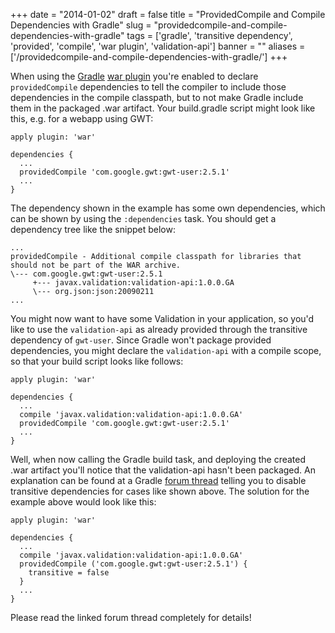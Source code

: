 
+++
date = "2014-01-02"
draft = false
title = "ProvidedCompile and Compile Dependencies with Gradle"
slug = "providedcompile-and-compile-dependencies-with-gradle"
tags = ['gradle', 'transitive dependency', 'provided', 'compile', 'war plugin', 'validation-api']
banner = ""
aliases = ['/providedcompile-and-compile-dependencies-with-gradle/']
+++

When using the [Gradle](http://www.gradle.org/) [war plugin](http://www.gradle.org/docs/current/userguide/war_plugin.html) you're enabled to declare `providedCompile` dependencies to tell the compiler to include those dependencies in the compile classpath, but to not make Gradle include them in the packaged .war artifact. Your build.gradle script might look like this, e.g. for a webapp using GWT:
```
apply plugin: 'war'

dependencies {
  ...
  providedCompile 'com.google.gwt:gwt-user:2.5.1'
  ...
}
```

The dependency shown in the example has some own dependencies, which can be shown by using the `:dependencies` task. You should get a dependency tree like the snippet below:
```
...
providedCompile - Additional compile classpath for libraries that should not be part of the WAR archive.
\--- com.google.gwt:gwt-user:2.5.1
     +--- javax.validation:validation-api:1.0.0.GA
     \--- org.json:json:20090211
...
```

You might now want to have some Validation in your application, so you'd like to use the `validation-api` as already provided through the transitive dependency of `gwt-user`. Since Gradle won't package provided dependencies, you might declare the `validation-api` with a compile scope, so that your build script looks like follows:
```
apply plugin: 'war'

dependencies {
  ...
  compile 'javax.validation:validation-api:1.0.0.GA'
  providedCompile 'com.google.gwt:gwt-user:2.5.1'
  ...
}
```

Well, when now calling the Gradle build task, and deploying the created .war artifact you'll notice that the validation-api hasn't been packaged. An explanation can be found at a Gradle [forum thread](http://forums.gradle.org/gradle/topics/war_plugin_not_including_certain_compile_dependencies_in_war) telling you to disable transitive dependencies for cases like shown above. The solution for the example above would look like this:
```
apply plugin: 'war'

dependencies {
  ...
  compile 'javax.validation:validation-api:1.0.0.GA'
  providedCompile ('com.google.gwt:gwt-user:2.5.1') {
    transitive = false
  }
  ...
}
```
Please read the linked forum thread completely for details!


